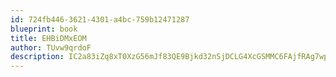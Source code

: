 ```yaml
---
id: 724fb446-3621-4301-a4bc-759b12471287
blueprint: book
title: EHBiDMxEOM
author: TUvw9qrdoF
description: IC2a83iZq8xT0XzG56mJf83QE9Bjkd32nSjDCLG4XcGSMMC6FAjfRAg7wp4EcxQo6nyPvYuto3QGJVqe8YYvQGy5MlAHCU0FnBYA
---
```

